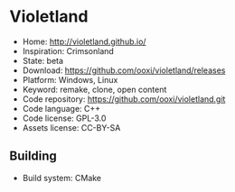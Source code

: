 # Violetland

- Home: http://violetland.github.io/
- Inspiration: Crimsonland
- State: beta
- Download: https://github.com/ooxi/violetland/releases
- Platform: Windows, Linux
- Keyword: remake, clone, open content
- Code repository: https://github.com/ooxi/violetland.git
- Code language: C++
- Code license: GPL-3.0
- Assets license: CC-BY-SA

## Building

- Build system: CMake
